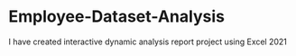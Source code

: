 # Employee-Dataset-Analysis
I have created interactive dynamic analysis report project using Excel 2021
